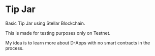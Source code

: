 # Tip Jar
Basic Tip Jar using Stellar Blockchain.

This is made for testing purposes only on Testnet. 

My idea is to learn more about D-Apps with no smart contracts in the process.
